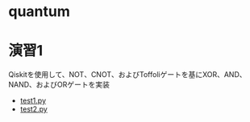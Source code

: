 # quantum

# 演習1
Qiskitを使用して、NOT、CNOT、およびToffoliゲートを基にXOR、AND、NAND、およびORゲートを実装
* [test1.py](test1.py) 
* [test2.py](test2.py)

